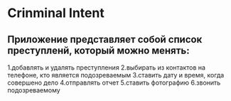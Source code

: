 # Crinminal Intent
## Приложение представляет собой список преступленй, который можно менять: 
1.добавлять и удалять преступления
2.выбирать из контактов на телефоне, кто является подозреваемым
3.cтавить дату и время, когда совершено дело
4.отправлять отчет
5.ставить фотографию 
6.звонить подозреваемому
